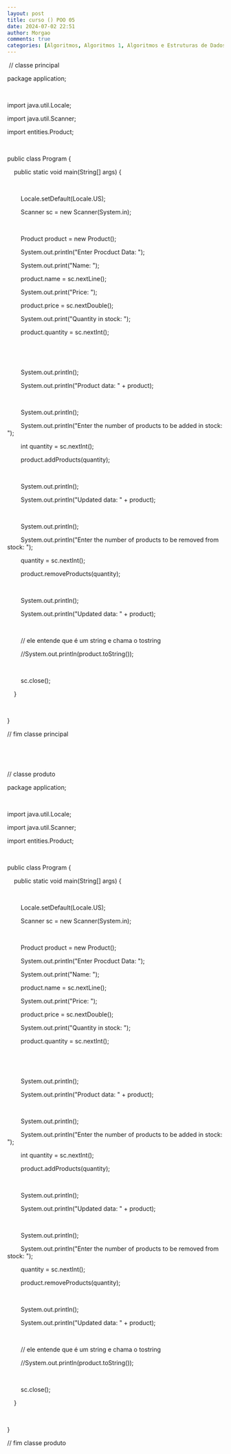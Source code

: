 ```yaml
---
layout: post
title: curso () POO 05
date: 2024-07-02 22:51
author: Morgao
comments: true
categories: [Algoritmos, Algoritmos 1, Algoritmos e Estruturas de Dados, JAVA, Linguagem JAVA, POO, Programação, Programação Orientada a Objetos]
---
```

<p>&nbsp;// classe principal</p><p>package application;</p><p>&nbsp;</p><p>import java.util.Locale;</p><p>import java.util.Scanner;</p><p>import entities.Product;</p><p><br /></p><p>public class Program {</p><p>&nbsp; &nbsp; public static void main(String[] args) {</p><p>&nbsp; &nbsp; &nbsp; &nbsp;&nbsp;</p><p>&nbsp; &nbsp; &nbsp; &nbsp; Locale.setDefault(Locale.US);</p><p>&nbsp; &nbsp; &nbsp; &nbsp; Scanner sc = new Scanner(System.in);</p><p>&nbsp; &nbsp; &nbsp; &nbsp;&nbsp;</p><p>&nbsp; &nbsp; &nbsp; &nbsp; Product product = new Product();</p><p>&nbsp; &nbsp; &nbsp; &nbsp; System.out.println("Enter Procduct Data: ");</p><p>&nbsp; &nbsp; &nbsp; &nbsp; System.out.print("Name: ");</p><p>&nbsp; &nbsp; &nbsp; &nbsp; product.name = sc.nextLine();</p><p>&nbsp; &nbsp; &nbsp; &nbsp; System.out.print("Price: ");</p><p>&nbsp; &nbsp; &nbsp; &nbsp; product.price = sc.nextDouble();</p><p>&nbsp; &nbsp; &nbsp; &nbsp; System.out.print("Quantity in stock: ");</p><p>&nbsp; &nbsp; &nbsp; &nbsp; product.quantity = sc.nextInt();</p><p>&nbsp; &nbsp; &nbsp; &nbsp;&nbsp;</p><p>&nbsp; &nbsp; &nbsp; &nbsp;&nbsp;</p><p>&nbsp; &nbsp; &nbsp; &nbsp; System.out.println();</p><p>&nbsp; &nbsp; &nbsp; &nbsp; System.out.println("Product data: " + product);</p><p>&nbsp; &nbsp; &nbsp; &nbsp;&nbsp;</p><p>&nbsp; &nbsp; &nbsp; &nbsp; System.out.println();</p><p>&nbsp; &nbsp; &nbsp; &nbsp; System.out.println("Enter the number of products to be added in stock: ");</p><p>&nbsp; &nbsp; &nbsp; &nbsp; int quantity = sc.nextInt();</p><p>&nbsp; &nbsp; &nbsp; &nbsp; product.addProducts(quantity);</p><p>&nbsp; &nbsp; &nbsp; &nbsp;&nbsp;</p><p>&nbsp; &nbsp; &nbsp; &nbsp; System.out.println();</p><p>&nbsp; &nbsp; &nbsp; &nbsp; System.out.println("Updated data: " + product);</p><p>&nbsp; &nbsp; &nbsp; &nbsp;&nbsp;</p><p>&nbsp; &nbsp; &nbsp; &nbsp; System.out.println();</p><p>&nbsp; &nbsp; &nbsp; &nbsp; System.out.println("Enter the number of products to be removed from stock: ");</p><p>&nbsp; &nbsp; &nbsp; &nbsp; quantity = sc.nextInt();</p><p>&nbsp; &nbsp; &nbsp; &nbsp; product.removeProducts(quantity);</p><p>&nbsp; &nbsp; &nbsp; &nbsp;&nbsp;</p><p>&nbsp; &nbsp; &nbsp; &nbsp; System.out.println();</p><p>&nbsp; &nbsp; &nbsp; &nbsp; System.out.println("Updated data: " + product);</p><p>&nbsp; &nbsp; &nbsp; &nbsp;&nbsp;</p><p>&nbsp; &nbsp; &nbsp; &nbsp; // ele entende que é um string e chama o tostring</p><p>&nbsp; &nbsp; &nbsp; &nbsp; //System.out.println(product.toString());</p><p>&nbsp; &nbsp; &nbsp; &nbsp;&nbsp;</p><p>&nbsp; &nbsp; &nbsp; &nbsp; sc.close();</p><p>&nbsp; &nbsp; }</p><p>&nbsp; &nbsp;&nbsp;</p><p>}</p><p>// fim classe principal</p><p><br /></p><p><br /></p><p>// classe produto</p><p>package application;</p><p>&nbsp;</p><p>import java.util.Locale;</p><p>import java.util.Scanner;</p><p>import entities.Product;</p><p><br /></p><p>public class Program {</p><p>&nbsp; &nbsp; public static void main(String[] args) {</p><p>&nbsp; &nbsp; &nbsp; &nbsp;&nbsp;</p><p>&nbsp; &nbsp; &nbsp; &nbsp; Locale.setDefault(Locale.US);</p><p>&nbsp; &nbsp; &nbsp; &nbsp; Scanner sc = new Scanner(System.in);</p><p>&nbsp; &nbsp; &nbsp; &nbsp;&nbsp;</p><p>&nbsp; &nbsp; &nbsp; &nbsp; Product product = new Product();</p><p>&nbsp; &nbsp; &nbsp; &nbsp; System.out.println("Enter Procduct Data: ");</p><p>&nbsp; &nbsp; &nbsp; &nbsp; System.out.print("Name: ");</p><p>&nbsp; &nbsp; &nbsp; &nbsp; product.name = sc.nextLine();</p><p>&nbsp; &nbsp; &nbsp; &nbsp; System.out.print("Price: ");</p><p>&nbsp; &nbsp; &nbsp; &nbsp; product.price = sc.nextDouble();</p><p>&nbsp; &nbsp; &nbsp; &nbsp; System.out.print("Quantity in stock: ");</p><p>&nbsp; &nbsp; &nbsp; &nbsp; product.quantity = sc.nextInt();</p><p>&nbsp; &nbsp; &nbsp; &nbsp;&nbsp;</p><p>&nbsp; &nbsp; &nbsp; &nbsp;&nbsp;</p><p>&nbsp; &nbsp; &nbsp; &nbsp; System.out.println();</p><p>&nbsp; &nbsp; &nbsp; &nbsp; System.out.println("Product data: " + product);</p><p>&nbsp; &nbsp; &nbsp; &nbsp;&nbsp;</p><p>&nbsp; &nbsp; &nbsp; &nbsp; System.out.println();</p><p>&nbsp; &nbsp; &nbsp; &nbsp; System.out.println("Enter the number of products to be added in stock: ");</p><p>&nbsp; &nbsp; &nbsp; &nbsp; int quantity = sc.nextInt();</p><p>&nbsp; &nbsp; &nbsp; &nbsp; product.addProducts(quantity);</p><p>&nbsp; &nbsp; &nbsp; &nbsp;&nbsp;</p><p>&nbsp; &nbsp; &nbsp; &nbsp; System.out.println();</p><p>&nbsp; &nbsp; &nbsp; &nbsp; System.out.println("Updated data: " + product);</p><p>&nbsp; &nbsp; &nbsp; &nbsp;&nbsp;</p><p>&nbsp; &nbsp; &nbsp; &nbsp; System.out.println();</p><p>&nbsp; &nbsp; &nbsp; &nbsp; System.out.println("Enter the number of products to be removed from stock: ");</p><p>&nbsp; &nbsp; &nbsp; &nbsp; quantity = sc.nextInt();</p><p>&nbsp; &nbsp; &nbsp; &nbsp; product.removeProducts(quantity);</p><p>&nbsp; &nbsp; &nbsp; &nbsp;&nbsp;</p><p>&nbsp; &nbsp; &nbsp; &nbsp; System.out.println();</p><p>&nbsp; &nbsp; &nbsp; &nbsp; System.out.println("Updated data: " + product);</p><p>&nbsp; &nbsp; &nbsp; &nbsp;&nbsp;</p><p>&nbsp; &nbsp; &nbsp; &nbsp; // ele entende que é um string e chama o tostring</p><p>&nbsp; &nbsp; &nbsp; &nbsp; //System.out.println(product.toString());</p><p>&nbsp; &nbsp; &nbsp; &nbsp;&nbsp;</p><p>&nbsp; &nbsp; &nbsp; &nbsp; sc.close();</p><p>&nbsp; &nbsp; }</p><p>&nbsp; &nbsp;&nbsp;</p><p>}</p><p>// fim classe produto</p><div><br /></div>
